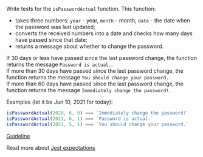 Write tests for the `isPasswordActual` function. This function:
- takes three numbers: `year` - year, `month` - month, `date` - the date when the password was last updated;
- converts the received numbers into a date and checks how many days have passed since that date;
- returns a message about whether to change the password.

If 30 days or less have passed since the last password change, the function returns the message `Password is actual.`.  
If more than 30 days have passed since the last password change, the function returns the message `You should change your password.`.  
If more than 60 days have passed since the last password change, the function returns the message `Immediately change the password!`.

Examples (let it be Jun 10, 2021 for today):
```js
isPasswordActual(2020, 6, 9) === `Immediately change the password!`
isPasswordActual(2021, 6, 1) === `Password is actual.`
isPasswordActual(2021, 5, 1) === `You should change your password.`
```

[Guideline](https://github.com/mate-academy/js_task-guideline/blob/master/README.md)

Read more about [Jest expectations](https://jestjs.io/uk/docs/expect)
